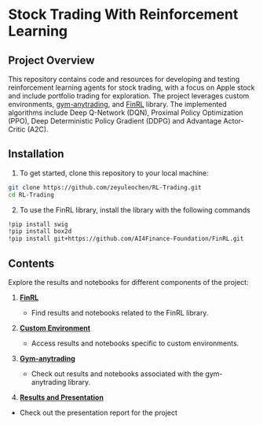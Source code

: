 # Stock Trading With Reinforcement Learning

## Project Overview

This repository contains code and resources for developing and testing reinforcement learning agents for stock trading, with a focus on Apple stock and include portfolio trading for exploration. The project leverages custom environments, [gym-anytrading](https://github.com/AI4Finance-LLC/gym-anytrading), and [FinRL](https://github.com/AI4Finance-Foundation/FinRL-PyTorch) library. The implemented algorithms include Deep Q-Network (DQN), Proximal Policy Optimization (PPO), Deep Deterministic Policy Gradient (DDPG) and Advantage Actor-Critic (A2C).


## Installation

1. To get started, clone this repository to your local machine:

```bash
git clone https://github.com/zeyuleochen/RL-Trading.git
cd RL-Trading
```
2. To use the FinRL library, install the library with the following commands

```bash
!pip install swig
!pip install box2d
!pip install git+https://github.com/AI4Finance-Foundation/FinRL.git
```

## Contents

Explore the results and notebooks for different components of the project:

1. [**FinRL**](./FinRL)
   - Find results and notebooks related to the FinRL library.

2. [**Custom Environment**](./custom)
   - Access results and notebooks specific to custom environments.

3. [**Gym-anytrading**](./anytrading)
   - Check out results and notebooks associated with the gym-anytrading library.
     
4.  [**Results and Presentation**](./slides)
   - Check out the presentation report for the project

